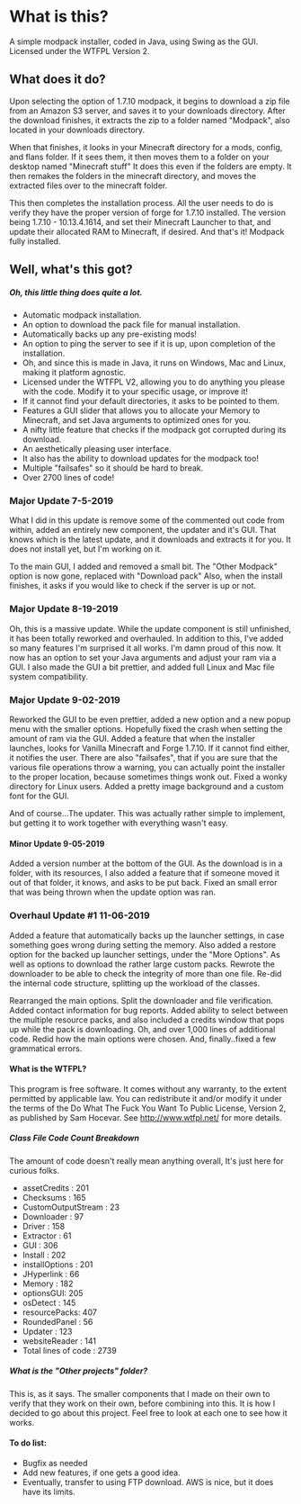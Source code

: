 # What is this?
A simple modpack installer, coded in Java, using Swing as the GUI.
Licensed under the WTFPL Version 2.

## What does it do?

Upon selecting the option of 1.7.10 modpack, it begins to download a zip file from an Amazon S3 server, and saves it to your downloads directory. After the download finishes, it extracts the zip to a folder named "Modpack", also located in your downloads directory.

When that finishes, it looks in your Minecraft directory for a mods, config, and flans folder. If it sees them, it then moves them to a folder on your desktop named "Minecraft stuff" It does this even if the folders are empty. It then remakes the folders in the minecraft directory, and moves the extracted files over to the minecraft folder. 

This then completes the installation process. All the user needs to do is verify they have the proper version of forge for 1.7.10 installed. The version being 1.7.10 - 10.13.4.1614, and set their Minecraft Launcher to that, and update their allocated RAM to Minecraft, if desired. And that's it! Modpack fully installed. 

## Well, what's this got?
##### Oh, this little thing does quite a lot.
- Automatic modpack installation.
- An option to download the pack file for manual installation.
- Automatically backs up any pre-existing mods!
- An option to ping the server to see if it is up, upon completion of the installation.
- Oh, and since this is made in Java, it runs on Windows, Mac and Linux, making it platform agnostic.
- Licensed under the WTFPL V2, allowing you to do anything you please with the code. Modify it to your specific usage, or improve it!
- If it cannot find your default directories, it asks to be pointed to them.
- Features a GUI slider that allows you to allocate your Memory to Minecraft, and set Java arguments to optimized ones for you.
- A nifty little feature that checks if the modpack got corrupted during its download.
- An aesthetically pleasing user interface.
- It also has the ability to download updates for the modpack too!
- Multiple "failsafes" so it should be hard to break.
- Over 2700 lines of code!


### Major Update 7-5-2019

What I did in this update is remove some of the commented out code from within, added an entirely new component, the updater and it's GUI.
That knows which is the latest update, and it downloads and extracts it for you. It does not install yet, but I'm working on it.

To the main GUI, I added and removed a small bit. The "Other Modpack" option is now gone, replaced with "Download pack" 
Also, when the install finishes, it asks if you would like to check if the server is up or not. 

### Major Update 8-19-2019

Oh, this is a massive update. While the update component is still unfinished, it has been totally reworked and overhauled. In addition to this, I've added so many features I'm surprised it all works. I'm damn proud of this now. It now has an option to set your Java arguments and adjust your ram via a GUI. 
I also made the GUI a bit prettier, and added full Linux and Mac file system compatibility.

### Major Update 9-02-2019

Reworked the GUI to be even prettier, added a new option and a new popup menu with the smaller options. Hopefully fixed the crash when setting the amount of ram via the GUI. Added a feature that when the installer launches, looks for Vanilla Minecraft and Forge 1.7.10. If it cannot find either,
it notifies the user. There are also "failsafes", that if you are sure that the various file operations throw a warning, you can actually point the installer to the proper location, because sometimes things wonk out. Fixed a wonky directory for Linux users. Added a pretty image background and a custom font for the GUI. 

And of course...The updater. This was actually rather simple to implement, but getting it to work together with everything wasn't easy.

#### Minor Update 9-05-2019
Added a version number at the bottom of the GUI. As the download is in a folder, with its resources, I also added a feature that if someone moved it out of that folder, it knows, and asks to be put back. Fixed an small error that was being thrown when the update option was ran.

### Overhaul Update #1 11-06-2019
Added a feature that automatically backs up the launcher settings, in case something goes wrong during setting the memory. Also added a restore option for the backed up launcher settings, under the "More Options". As well as options to download the rather large custom packs. Rewrote the downloader to be able to check the integrity of more than one file. Re-did the internal code structure, splitting up the workload of the classes.

Rearranged the main options. Split the downloader and file verification. Added contact information for bug reports. Added ability to select between the multiple resource packs, and also included a credits window that pops up while the pack is downloading. Oh, and over 1,000 lines of additional code. Redid how the main options were chosen. And, finally..fixed a few grammatical errors.

#### What is the WTFPL?
This program is free software. It comes without any warranty, to the extent permitted by applicable law. 
You can redistribute it and/or modify it under the terms of the Do What The Fuck You Want To Public License, Version 2, as published by Sam Hocevar. See http://www.wtfpl.net/ for more details.

##### Class File Code Count Breakdown
The amount of code doesn't really mean anything overall, It's just here for curious folks.
- assetCredits : 201
- Checksums : 165
- CustomOutputStream : 23
- Downloader : 97
- Driver : 158
- Extractor : 61
- GUI : 306
- Install : 202
- installOptions : 201
- JHyperlink : 66
- Memory : 182
- optionsGUI: 205
- osDetect : 145
- resourcePacks: 407
- RoundedPanel : 56
- Updater : 123
- websiteReader : 141
- Total lines of code : 2739

##### What is the "Other projects" folder?
This is, as it says. The smaller components that I made on their own to verify that they work on their own, before combining into this. It is how I decided to go about this project. Feel free to look at each one to see how it works.


#### To do list:
- Bugfix as needed
- Add new features, if one gets a good idea.
- Eventually, transfer to using FTP download. AWS is nice, but it does have its limits.




